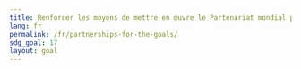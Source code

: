 ```yaml
---
title: Renforcer les moyens de mettre en œuvre le Partenariat mondial pour le développement durable et le revitaliser
lang: fr
permalink: /fr/partnerships-for-the-goals/
sdg_goal: 17
layout: goal
---
```


